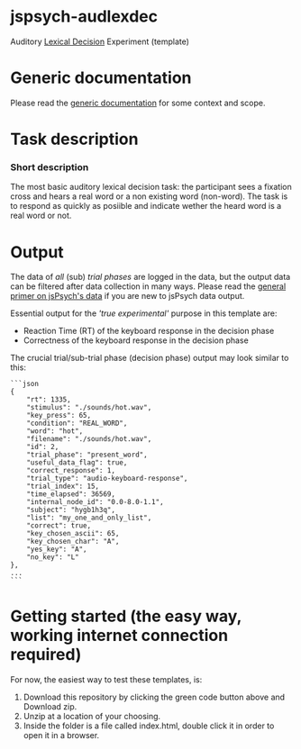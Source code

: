 # jspsych-audlexdec
Auditory [Lexical Decision](https://en.wikipedia.org/wiki/Lexical_decision_task) Experiment (template)

# Generic documentation
Please read the [generic documentation](https://github.com/UiL-OTS-labs/jspsych-uil-template-docs) for some context and scope.

# Task description

### Short description
The most basic auditory lexical decision task: the participant sees a fixation cross and hears a real word or a non existing word (non-word). The task is to respond as quickly as posiible and indicate wether the heard word is a real word or not.

# Output

The data of _all_ (sub) _trial phases_ are logged in the data, but the output data can be filtered after data collection in many ways.
Please read the [general primer on jsPsych's data](https://github.com/UiL-OTS-labs/jspsych-output) if you are new to jsPsych data output.

Essential output for the _'true experimental'_ purpose in this template are:

- Reaction Time (RT) of the keyboard response in the decision phase
- Correctness of the keyboard response in the decision phase

The crucial trial/sub-trial phase (decision phase) output may look similar to this:

	```json
	{
		"rt": 1335,
		"stimulus": "./sounds/hot.wav",
		"key_press": 65,
		"condition": "REAL_WORD",
		"word": "hot",
		"filename": "./sounds/hot.wav",
		"id": 2,
		"trial_phase": "present_word",
		"useful_data_flag": true,
		"correct_response": 1,
		"trial_type": "audio-keyboard-response",
		"trial_index": 15,
		"time_elapsed": 36569,
		"internal_node_id": "0.0-8.0-1.1",
		"subject": "hygb1h3q",
		"list": "my_one_and_only_list",
		"correct": true,
		"key_chosen_ascii": 65,
		"key_chosen_char": "A",
		"yes_key": "A",
		"no_key": "L"
	},
	...
	```

# Getting started (the easy way, working internet connection required)
For now, the easiest way to test these templates, is:

1. Download this repository by clicking the green code button above and Download zip.
2. Unzip at a location of your choosing.
3. Inside the folder is a file called index.html, double click it in order to open it
   in a browser.


  


